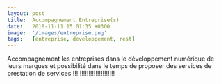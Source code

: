 ```yaml
---
layout: post
title:  Accompagnement Entreprise(s)
date:   2018-11-11 15:01:35 +0300 
image:  '/images/entreprise.png'
tags:   [entreprise, developpement, rest]
---
```

Accompagnement les entreprises dans le développement numérique de leurs marques et possibilité dans le temps de proposer des services de prestation de services !!!!!!!!!!!!!!!!!!!!!!!!